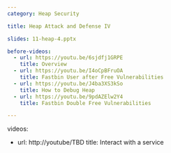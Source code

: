 ```yaml
---
category: Heap Security

title: Heap Attack and Defense IV

slides: 11-heap-4.pptx

before-videos:
  - url: https://youtu.be/6sjdfj1GRPE
    title: Overview
  - url: https://youtu.be/I4oCpBFruOA
    title: Fastbin User after Free Vulnerabilities
  - url: https://youtu.be/J4ba3XS3kSo
    title: How to Debug Heap
  - url: https://youtu.be/9pdAZElw2Y4
    title: Fastbin Double Free Vulnerabilities

---
```

videos:
  - url: http://youtube/TBD
    title: Interact with a service
